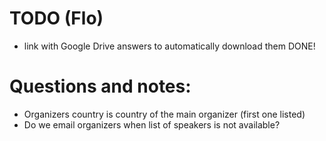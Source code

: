# TODO (Flo)
-  link with Google Drive answers to automatically download them
   DONE!

#  Questions and notes:
-  Organizers country is country of the main organizer (first one listed)
-  Do we email organizers when list of speakers is not available?


